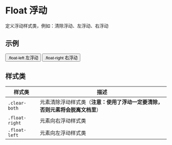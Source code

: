 # Float 浮动

定义浮动样式类，例如：清除浮动、左浮动、右浮动

## 示例

<output data-lang="示例">
<div class="clear-both">
  <button class="float-left">.float-left 左浮动</button>
  <button class="float-right">.float-right 右浮动</button>
</div>
</output>

## 样式类

| 样式类 | 描述 |
| --- | --- |
| `.clear-both` | 元素清除浮动样式类（**注意：使用了浮动一定要清除，否则元素将会脱离文档里**） |
| `.float-right` | 元素向右浮动样式类 |
| `.float-left` | 元素向左浮动样式类 |
